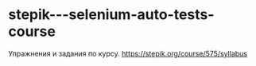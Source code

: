 # stepik---selenium-auto-tests-course
Упражнения и задания по курсу. 
https://stepik.org/course/575/syllabus